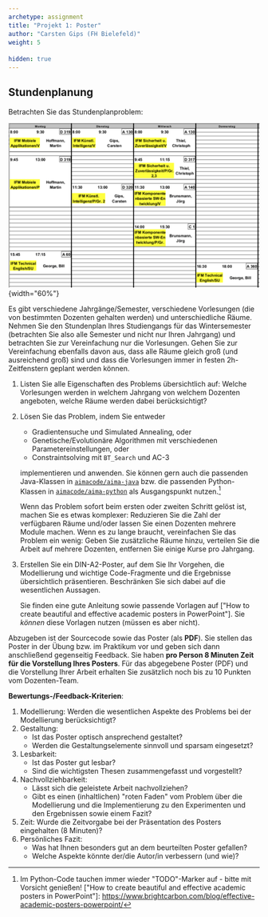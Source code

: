```yaml
---
archetype: assignment
title: "Projekt 1: Poster"
author: "Carsten Gips (FH Bielefeld)"
weight: 5

hidden: true
---
```




## Stundenplanung

Betrachten Sie das Stundenplanproblem:

![](images/screenshot_stundenplan.png){width="60%"}

Es gibt verschiedene Jahrgänge/Semester, verschiedene Vorlesungen (die von bestimmten Dozenten
gehalten werden) und unterschiedliche Räume. Nehmen Sie den Stundenplan Ihres Studiengangs
für das Wintersemester (betrachten Sie also alle Semester und nicht nur Ihren Jahrgang) und
betrachten Sie zur Vereinfachung nur die Vorlesungen. Gehen Sie zur Vereinfachung ebenfalls
davon aus, dass alle Räume gleich groß (und ausreichend groß) sind und dass die Vorlesungen
immer in festen 2h-Zeitfenstern geplant werden können.


1.  Listen Sie alle Eigenschaften des Problems übersichtlich auf: Welche Vorlesungen werden in
    welchem Jahrgang von welchem Dozenten angeboten, welche Räume werden dabei berücksichtigt?

2.  Lösen Sie das Problem, indem Sie entweder

    *   Gradientensuche und Simulated Annealing, oder
    *   Genetische/Evolutionäre Algorithmen mit verschiedenen Parametereinstellungen, oder
    *   Constraintsolving mit `BT_Search` und AC-3

    implementieren und anwenden. Sie können gern auch die passenden Java-Klassen in [`aimacode/aima-java`]
    bzw. die passenden Python-Klassen in [`aimacode/aima-python`] als Ausgangspunkt nutzen.[^aima]

    Wenn das Problem sofort beim ersten oder zweiten Schritt gelöst ist, machen Sie es etwas
    komplexer: Reduzieren Sie die Zahl der verfügbaren Räume und/oder lassen Sie einen Dozenten
    mehrere Module machen. Wenn es zu lange braucht, vereinfachen Sie das Problem ein wenig:
    Geben Sie zusätzliche Räume hinzu, verteilen Sie die Arbeit auf mehrere Dozenten, entfernen
    Sie einige Kurse pro Jahrgang.

3.  Erstellen Sie ein DIN-A2-Poster, auf dem Sie Ihr Vorgehen, die Modellierung und wichtige
    Code-Fragmente und die Ergebnisse übersichtlich präsentieren. Beschränken Sie sich dabei
    auf die wesentlichen Aussagen.

    Sie finden eine gute Anleitung sowie passende Vorlagen auf
    ["How to create beautiful and effective academic posters in PowerPoint"]. Sie _können_ diese
    Vorlagen nutzen (müssen es aber nicht).


Abzugeben ist der Sourcecode sowie das Poster (als **PDF**). Sie stellen das Poster in der Übung
bzw. im Praktikum vor und geben sich dann anschließend gegenseitig Feedback. Sie haben
**pro Person 8 Minuten Zeit für die Vorstellung Ihres Posters**. Für das abgegebene Poster (PDF)
und die Vorstellung Ihrer Arbeit erhalten Sie zusätzlich noch bis zu 10 Punkten vom Dozenten-Team.

**Bewertungs-/Feedback-Kriterien**:

1.  Modellierung: Werden die wesentlichen Aspekte des Problems bei der Modellierung berücksichtigt?
2.  Gestaltung:
    -   Ist das Poster optisch ansprechend gestaltet?
    -   Werden die Gestaltungselemente sinnvoll und sparsam eingesetzt?
3.  Lesbarkeit:
    -   Ist das Poster gut lesbar?
    -   Sind die wichtigsten Thesen zusammengefasst und vorgestellt?
4.  Nachvollziehbarkeit:
    -   Lässt sich die geleistete Arbeit nachvollziehen?
    -   Gibt es einen (inhaltlichen) "roten Faden" vom Problem über die Modellierung und die
        Implementierung zu den Experimenten und den Ergebnissen sowie einem Fazit?
5.  Zeit: Wurde die Zeitvorgabe bei der Präsentation des Posters eingehalten (8 Minuten)?
6.  Persönliches Fazit:
    -   Was hat Ihnen besonders gut an dem beurteilten Poster gefallen?
    -   Welche Aspekte könnte der/die Autor/in verbessern (und wie)?


[`aimacode/aima-java`]: https://github.com/aimacode/aima-java/tree/AIMA3e/aima-core
[`aimacode/aima-python`]: https://github.com/aimacode/aima-python
[^aima]: Im Python-Code tauchen immer wieder "TODO"-Marker auf - bitte mit Vorsicht genießen!
["How to create beautiful and effective academic posters in PowerPoint"]: https://www.brightcarbon.com/blog/effective-academic-posters-powerpoint/
